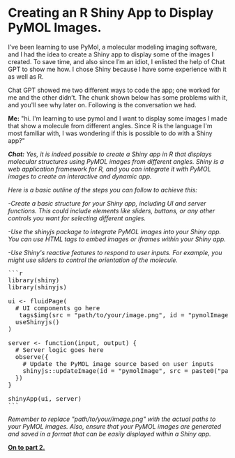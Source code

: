 # Creating an R Shiny App to Display PyMOL Images.

I’ve been learning to use PyMol, a molecular modeling imaging software,
and I had the idea to create a Shiny app to display some of the images I created. 
To save time, and also since I’m an idiot, I enlisted the help of Chat GPT to show me how. I chose Shiny because I have some experience with it as well as R.

Chat GPT showed me two different ways to code the app; one worked for me and the other didn’t. 
The chunk shown below has some problems with it, and you'll see why later on. 
Following is the conversation we had. 

**Me:**
"hi. I'm learning to use pymol and I want to display some images I made that show a molecule from different angles. 
Since R is the language I'm most familiar with, I was wondering if this is possible to do with a Shiny app?"

***Chat:***
*Yes, it is indeed possible to create a Shiny app in R that displays molecular structures using PyMOL images from different angles. 
Shiny is a web application framework for R, and you can integrate it with PyMOL images to create an interactive and dynamic app.*

*Here is a basic outline of the steps you can follow to achieve this:*

*-Create a basic structure for your Shiny app, including UI and server functions. 
This could include elements like sliders, buttons, or any other controls you want for selecting different angles.*

*-Use the shinyjs package to integrate PyMOL images into your Shiny app. You can use HTML tags to embed images or iframes within your Shiny app.*

*-Use Shiny's reactive features to respond to user inputs. For example, you might use sliders to control the orientation of the molecule.*

<pre>
```r
library(shiny)
library(shinyjs)

ui <- fluidPage(
  # UI components go here
   tags$img(src = "path/to/your/image.png", id = "pymolImage"),
  useShinyjs()
)

server <- function(input, output) {
  # Server logic goes here
  observe({
    # Update the PyMOL image source based on user inputs
    shinyjs::updateImage(id = "pymolImage", src = paste0("path/to/your/image_", input$angle, ".png"))
  })
}

shinyApp(ui, server)
```
</pre>

*Remember to replace "path/to/your/image.png" with the actual paths to your PyMOL images. Also, ensure that your PyMOL images 
are generated and saved in a format that can be easily displayed within a Shiny app.*

**[On to part 2.](pymolshiny2.md)**
